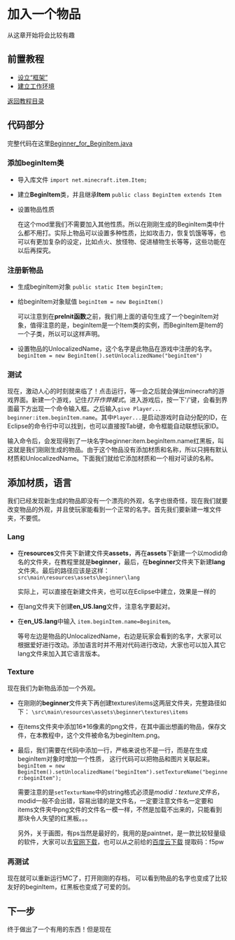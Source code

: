# 加入一个物品 #

从这章开始将会比较有趣

## 前置教程 ##

* [设立“框架”](/Document/FirstMod.md/)
* [建立工作环境](/Document/SetupEnvironment.md/)

[返回教程目录](../Readme.md)

## 代码部分 ##

完整代码在这里[Beginner_for_BeginItem.java](\Document\CodeExample\Beginner_for_BeginItem.java)
### 添加beginItem类 ###

* 导入库文件 `import net.minecraft.item.Item;`
* 建立**BeginItem**类，并且继承**Item** `public class BeginItem extends Item`
* 设置物品性质
	
	在这个mod里我们不需要加入其他性质。所以在刚刚生成的BeginItem类中什么都不用打。实际上物品可以设置多种性质，比如攻击力，恢复饥饿等等，也可以有更加复杂的设定，比如点火、放怪物、促进植物生长等等，这些功能在以后再探究。

### 注册新物品 ###

* 生成beginItem对象 `public static Item beginItem;`
* 给beginItem对象赋值 `beginItem = new BeginItem()`
	
	可以注意到在**preInit函数**之前，我们用上面的语句生成了一个beginItem对象，值得注意的是，beginItem是一个Item类的实例，而BeginItem是Item的一个子类，所以可以这样声明。
* 设置物品的UnlocalizedName，这个名字是此物品在游戏中注册的名字。
`beginItem = new BeginItem().setUnlocalizedName("beginItem")`

### 测试 ###

现在，激动人心的时刻就来临了！点击运行，等一会之后就会弹出minecraft的游戏界面。新建一个游戏，记住*打开作弊模式*。进入游戏后，按一下'/'键，会看到界面最下方出现一个命令输入框。之后输入`give Player... beginner:item.beginItem.name`。其中`Player...`是启动游戏时自动分配的ID，在Eclipse的命令行中可以找到，也可以直接按Tab键，命令框能自动联想玩家ID。

输入命令后，会发现得到了一块名字beginner:item.beginItem.name红黑板，叫这就是我们刚刚生成的物品。由于这个物品没有添加材质和名称，所以只拥有默认材质和UnlocalizedName。下面我们就给它添加材质和一个相对可读的名称。


## 添加材质，语言 ##

我们已经发现新生成的物品即没有一个漂亮的外观，名字也很奇怪，现在我们就要改变物品的外观，并且使玩家能看到一个正常的名字。首先我们要新建一堆文件夹，不要慌。

### Lang ###

* 在**resources**文件夹下新建文件夹**assets**，再在**assets**下新建一个以modid命名的文件夹，在教程里就是**beginner**，最后，在**beginner**文件夹下新建**lang**文件夹。最后的路径应该是这样：
`src\main\resources\assets\beginner\lang`

	实际上，可以直接在新建文件夹，也可以在Eclipse中建立，效果是一样的


* 在lang文件夹下创建**en_US.lang**文件，注意名字要起对。
* 在**en_US.lang**中输入 `item.beginItem.name=Beginitem`。

	等号左边是物品的UnlocalizedName，右边是玩家会看到的名字，大家可以根据爱好进行改动。添加语言时并不用对代码进行改动，大家也可以加入其它lang文件来加入其它语言版本。

### Texture ###
现在我们为新物品添加一个外观。

* 在刚刚的**beginner**文件夹下再创建textures\items这两层文件夹，完整路径如下： `\src\main\resources\assets\beginner\textures\items`
* 在items文件夹中添加16*16像素的png文件，在其中画出想画的物品，保存文件，在本教程中，这个文件被命名为beginItem.png。
* 最后，我们需要在代码中添加一行，严格来说也不是一行，而是在生成beginItem对象时增加一个性质， 这行代码可以把物品和图片关联起来。 `beginItem = new BeginItem().setUnlocalizedName("beginItem").setTextureName("beginner:beginItem");` 

	需要注意的是`setTexturName`中的string格式必须是*modid：texture文件名*，modid一般不会出错，容易出错的是文件名，一定要注意文件名一定要和items文件夹中png文件的文件名一模一样，不然是加载不出来的，只能看到那块令人失望的红黑板。。。

	另外，关于画图，有ps当然是最好的，我用的是paintnet，是一款比较轻量级的软件，大家可以去[官网下载]()，也可以从之前给的[百度云下载](https://pan.baidu.com/s/1dFhXk9z) 提取码：f5pw

### 再测试 ###
现在就可以重新运行MC了，打开刚刚的存档， 可以看到物品的名字也变成了比较友好的beginItem，红黑板也变成了可爱的剑。

## 下一步 ##
终于做出了一个有用的东西！但是现在
